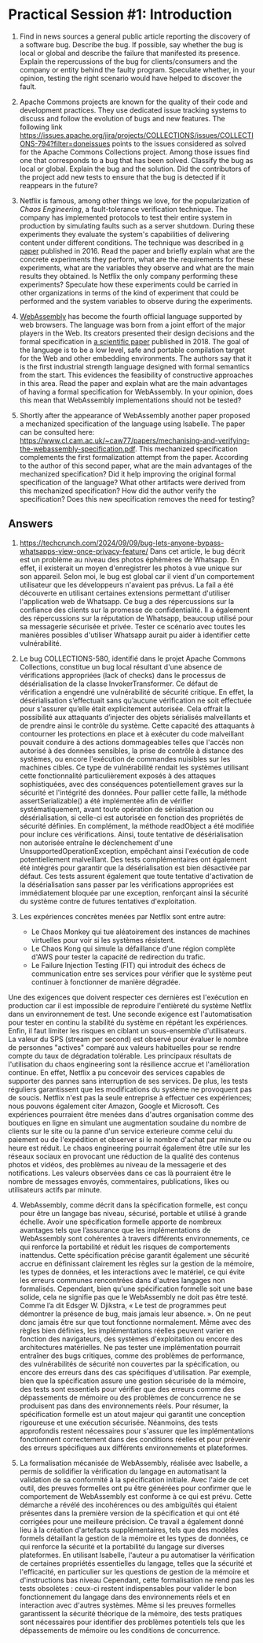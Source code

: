 # Practical Session #1: Introduction

1. Find in news sources a general public article reporting the discovery of a software bug. Describe the bug. If possible, say whether the bug is local or global and describe the failure that manifested its presence. Explain the repercussions of the bug for clients/consumers and the company or entity behind the faulty program. Speculate whether, in your opinion, testing the right scenario would have helped to discover the fault.

2. Apache Commons projects are known for the quality of their code and development practices. They use dedicated issue tracking systems to discuss and follow the evolution of bugs and new features. The following link https://issues.apache.org/jira/projects/COLLECTIONS/issues/COLLECTIONS-794?filter=doneissues points to the issues considered as solved for the Apache Commons Collections project. Among those issues find one that corresponds to a bug that has been solved. Classify the bug as local or global. Explain the bug and the solution. Did the contributors of the project add new tests to ensure that the bug is detected if it reappears in the future?

3. Netflix is famous, among other things we love, for the popularization of *Chaos Engineering*, a fault-tolerance verification technique. The company has implemented protocols to test their entire system in production by simulating faults such as a server shutdown. During these experiments they evaluate the system's capabilities of delivering content under different conditions. The technique was described in [a paper](https://arxiv.org/ftp/arxiv/papers/1702/1702.05843.pdf) published in 2016. Read the paper and briefly explain what are the concrete experiments they perform, what are the requirements for these experiments, what are the variables they observe and what are the main results they obtained. Is Netflix the only company performing these experiments? Speculate how these experiments could be carried in other organizations in terms of the kind of experiment that could be performed and the system variables to observe during the experiments.

4. [WebAssembly](https://webassembly.org/) has become the fourth official language supported by web browsers. The language was born from a joint effort of the major players in the Web. Its creators presented their design decisions and the formal specification in [a scientific paper](https://people.mpi-sws.org/~rossberg/papers/Haas,%20Rossberg,%20Schuff,%20Titzer,%20Gohman,%20Wagner,%20Zakai,%20Bastien,%20Holman%20-%20Bringing%20the%20Web%20up%20to%20Speed%20with%20WebAssembly.pdf) published in 2018. The goal of the language is to be a low level, safe and portable compilation target for the Web and other embedding environments. The authors say that it is the first industrial strength language designed with formal semantics from the start. This evidences the feasibility of constructive approaches in this area. Read the paper and explain what are the main advantages of having a formal specification for WebAssembly. In your opinion, does this mean that WebAssembly implementations should not be tested? 

5.  Shortly after the appearance of WebAssembly another paper proposed a mechanized specification of the language using Isabelle. The paper can be consulted here: https://www.cl.cam.ac.uk/~caw77/papers/mechanising-and-verifying-the-webassembly-specification.pdf. This mechanized specification complements the first formalization attempt from the paper. According to the author of this second paper, what are the main advantages of the mechanized specification? Did it help improving the original formal specification of the language? What other artifacts were derived from this mechanized specification? How did the author verify the specification? Does this new specification removes the need for testing?

## Answers
1.   https://techcrunch.com/2024/09/09/bug-lets-anyone-bypass-whatsapps-view-once-privacy-feature/
  Dans cet article, le bug décrit est un problème au niveau des photos éphémères de Whatsapp. En effet, il existerait un moyen d'enregistrer les photos à vue unique sur son appareil. Selon moi, le bug est global car il vient d'un comportement utilisateur que les développeurs n'avaient pas prévus. La fail a été découverte en utilisant certaines extensions permettant d'utiliser l'application web de Whatsapp. Ce bug a des répercussions sur la confiance des clients sur la promesse de confidentialité. Il a également des répercussions sur la réputation de Whatsapp, beaucoup utilisé pour sa messagerie sécurisée et privée. Tester ce scénario avec toutes les manières possibles d'utiliser Whatsapp aurait pu aider à identifier cette vulnérabilité.

2. Le bug COLLECTIONS-580, identifié dans le projet Apache Commons Collections, constitue un bug local résultant d'une absence de vérifications appropriées (lack of checks) dans le processus de désérialisation de la classe InvokerTransformer. Ce défaut de vérification a engendré une vulnérabilité de sécurité critique. En effet, la désérialisation s’effectuait sans qu’aucune vérification ne soit effectuée pour s'assurer qu’elle était explicitement autorisée. Cela offrait la possibilité aux attaquants d’injecter des objets sérialisés malveillants et de prendre ainsi le contrôle du système. Cette capacité des attaquants à contourner les protections en place et à exécuter du code malveillant pouvait conduire à des actions dommageables telles que l'accès non autorisé à des données sensibles, la prise de contrôle à distance des systèmes, ou encore l'exécution de commandes nuisibles sur les machines cibles. Ce type de vulnérabilité rendait les systèmes utilisant cette fonctionnalité particulièrement exposés à des attaques sophistiquées, avec des conséquences potentiellement graves sur la sécurité et l'intégrité des données.
Pour pallier cette faille, la méthode assertSerializable() a été implémentée afin de vérifier systématiquement, avant toute opération de sérialisation ou désérialisation, si celle-ci est autorisée en fonction des propriétés de sécurité définies. En complément, la méthode readObject a été modifiée pour inclure ces vérifications. Ainsi, toute tentative de désérialisation non autorisée entraîne le déclenchement d'une UnsupportedOperationException, empêchant ainsi l'exécution de code potentiellement malveillant.
Des tests complémentaires ont également été intégrés pour garantir que la désérialisation est bien désactivée par défaut. Ces tests assurent également que toute tentative d'activation de la désérialisation sans passer par les vérifications appropriées est immédiatement bloquée par une exception, renforçant ainsi la sécurité du système contre de futures tentatives d'exploitation.

3. Les expériences concrètes menées par Netflix sont entre autre:
   - Le Chaos Monkey qui tue aléatoirement des instances de machines virtuelles pour voir si les systèmes résistent. 
   - Le Chaos Kong qui simule la défaillance d'une région complète d'AWS pour tester la capacité de redirection du trafic.
   - Le Failure Injection Testing (FIT) qui introduit des échecs de communication entre ses services pour vérifier que le système peut continuer à fonctionner de manière dégradée.
  
Une des exigences que doivent respecter ces dernières est l'exécution en production car il est impossible de reproduire l'entièreté du système Netflix dans un environnement de test. Une seconde exigence est l'automatisation pour tester en continu la stabilité du système en répétant les expériences. Enfin, il faut limiter les risques en ciblant un sous-ensemble d'utilisateurs.
La valeur du SPS (stream per second) est observé pour évaluer le nombre de personnes "actives" comparé aux valeurs habituelles pour se rendre compte du taux de dégradation tolérable.
Les principaux résultats de l'utilisation du chaos engineering sont la résilience accrue et l'amélioration continue. En effet, Netflix a pu concevoir des services capables de supporter des pannes sans interruption de ses services. De plus, les tests réguliers garantissent que les modifications du système ne provoquent pas de soucis.
Netflix n'est pas la seule entreprise à effectuer ces expériences; nous pouvons également citer Amazon, Google et Microsoft.
Ces expériences pourraient être menées dans d'autres organisation comme des boutiques en ligne en simulant une augmentation soudaine du nombre de clients sur le site ou la panne d'un service exterieure comme celui du paiement ou de l'expédition et observer si le nombre d'achat par minute ou heure est réduit. Le chaos engineering pourrait également être utile sur les réseaux sociaux en provocant une réduction de la qualité des contenus photos et vidéos, des problèmes au niveau de la messagerie et des notifications. Les valeurs observées dans ce cas là pourraient être le nombre de messages envoyés, commentaires, publications, likes ou utilisateurs actifs par minute.

4. WebAssembly, comme décrit dans la spécification formelle, est conçu pour être un langage bas niveau, sécurisé, portable et utilisé à grande échelle. Avoir une spécification formelle apporte de nombreux avantages tels que l’assurance que les implémentations de WebAssembly sont cohérentes à travers différents environnements, ce qui renforce la portabilité et réduit les risques de comportements inattendus. Cette spécification précise garantit également une sécurité accrue en définissant clairement les règles sur la gestion de la mémoire, les types de données, et les interactions avec le matériel, ce qui évite les erreurs communes rencontrées dans d'autres langages non formalisés.
Cependant, bien qu'une spécification formelle soit une base solide, cela ne signifie pas que le WebAssembly ne doit pas être testé. Comme l’a dit Edsger W. Djikstra, « Le test de programmes peut démontrer la présence de bug, mais jamais leur absence. ». On ne peut donc jamais être sur que tout fonctionne normalement. Même avec des règles bien définies, les implémentations réelles peuvent varier en fonction des navigateurs, des systèmes d'exploitation ou encore des architectures matérielles. Ne pas tester une implémentation pourrait entraîner des bugs critiques, comme des problèmes de performance, des vulnérabilités de sécurité non couvertes par la spécification, ou encore des erreurs dans des cas spécifiques d'utilisation. Par exemple, bien que la spécification assure une gestion sécurisée de la mémoire, des tests sont essentiels pour vérifier que des erreurs comme des dépassements de mémoire ou des problèmes de concurrence ne se produisent pas dans des environnements réels.
Pour résumer, la spécification formelle est un atout majeur qui garantit une conception rigoureuse et une exécution sécurisée. Néanmoins, des tests approfondis restent nécessaires pour s'assurer que les implémentations fonctionnent correctement dans des conditions réelles et pour prévenir des erreurs spécifiques aux différents environnements et plateformes.

5. La formalisation mécanisée de WebAssembly, réalisée avec Isabelle, a permis de solidifier la vérification du langage en automatisant la validation de sa conformité à la spécification initiale. Avec l'aide de cet outil, des preuves formelles ont pu être générées pour confirmer que le comportement de WebAssembly est conforme à ce qui est prévu. Cette démarche a révélé des incohérences ou des ambiguïtés qui étaient présentes dans la première version de la spécification et qui ont été corrigées pour une meilleure précision.
Ce travail a également donné lieu à la création d'artefacts supplémentaires, tels que des modèles formels détaillant la gestion de la mémoire et les types de données, ce qui renforce la sécurité et la portabilité du langage sur diverses plateformes. En utilisant Isabelle, l'auteur a pu automatiser la vérification de certaines propriétés essentielles du langage, telles que la sécurité et l'efficacité, en particulier sur les questions de gestion de la mémoire et d'instructions bas niveau
Cependant, cette formalisation ne rend pas les tests obsolètes : ceux-ci restent indispensables pour valider le bon fonctionnement du langage dans des environnements réels et en interaction avec d'autres systèmes. Même si les preuves formelles garantissent la sécurité théorique de la mémoire, des tests pratiques sont nécessaires pour identifier des problèmes potentiels tels que les dépassements de mémoire ou les conditions de concurrence.
